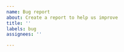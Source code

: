 ```yaml
---
name: Bug report
about: Create a report to help us improve
title: ''
labels: bug
assignees: ''

---
```


<!-- Include Excel version and OS if you use Excel desktop, or browser name and version for Excel Online. -->
